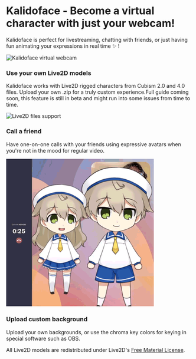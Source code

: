 # Kalidoface - Become a virtual character with just your webcam!

Kalidoface is perfect for livestreaming, chatting with friends, or just having fun animating your expressions in real time ✨ !

![Kalidoface virtual webcam](https://raw.githubusercontent.com/yeemachine/kalidoface-live2d-models/main/promo/TW-Promo-short.gif)

### Use your own Live2D models

Kalidoface works with Live2D rigged characters from Cubism 2.0 and 4.0 files. Upload your own .zip for a truly custom experience.Full guide coming soon, this feature is still in beta and might run into some issues from time to time.

![Live2D files support](https://raw.githubusercontent.com/yeemachine/kalidoface-live2d-models/main/promo/filedrop-short.gif)


### Call a friend

Have one-on-one calls with your friends using expressive avatars when you're not in the mood for regular video.

![Kalidoface virtual webcam](https://raw.githubusercontent.com/yeemachine/kalidoface-live2d-models/main/promo/call-2-short.gif)


### Upload custom background

Upload your own backgrounds, or use the chroma key colors for keying in special software such as OBS.


All Live2D models are redistributed under
Live2D's [Free Material License](https://www.live2d.com/eula/live2d-free-material-license-agreement_en.html).

